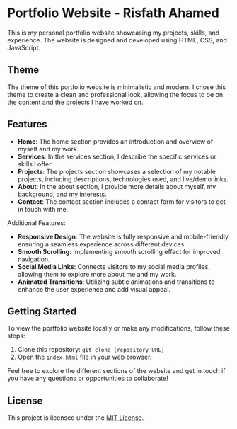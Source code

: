 # Portfolio Website - Risfath Ahamed

This is my personal portfolio website showcasing my projects, skills, and experience. The website is designed and developed using HTML, CSS, and JavaScript.

## Theme
The theme of this portfolio website is minimalistic and modern. I chose this theme to create a clean and professional look, allowing the focus to be on the content and the projects I have worked on.

## Features
- **Home**: The home section provides an introduction and overview of myself and my work.
- **Services**: In the services section, I describe the specific services or skills I offer.
- **Projects**: The projects section showcases a selection of my notable projects, including descriptions, technologies used, and live/demo links.
- **About**: In the about section, I provide more details about myself, my background, and my interests.
- **Contact**: The contact section includes a contact form for visitors to get in touch with me.

Additional Features:
- **Responsive Design**: The website is fully responsive and mobile-friendly, ensuring a seamless experience across different devices.
- **Smooth Scrolling**: Implementing smooth scrolling effect for improved navigation.
- **Social Media Links**: Connects visitors to my social media profiles, allowing them to explore more about me and my work.
- **Animated Transitions**: Utilizing subtle animations and transitions to enhance the user experience and add visual appeal.

## Getting Started
To view the portfolio website locally or make any modifications, follow these steps:

1. Clone this repository: `git clone [repository URL]`
2. Open the `index.html` file in your web browser.

Feel free to explore the different sections of the website and get in touch if you have any questions or opportunities to collaborate!

## License
This project is licensed under the [MIT License](LICENSE).
